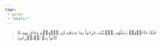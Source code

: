 ```yaml
---
tags: 
 - quran 
 - "Ghafir"
---
```


> فَلَمَّا جَآءَتۡهُمۡ رُسُلُهُم بِٱلۡبَيِّنَٰتِ فَرِحُواْ بِمَا عِندَهُم مِّنَ ٱلۡعِلۡمِ وَحَاقَ بِهِم مَّا كَانُواْ بِهِۦ يَسۡتَهۡزِءُونَ
